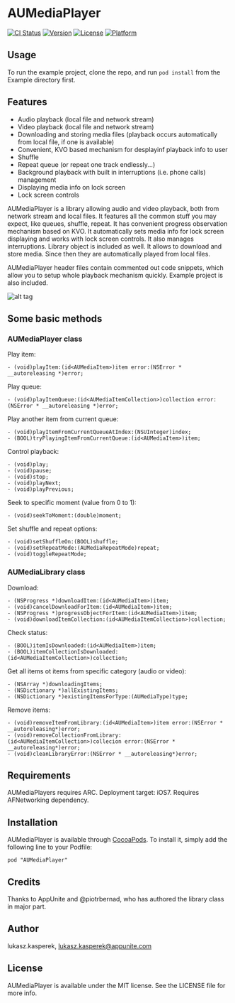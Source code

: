 # AUMediaPlayer

[![CI Status](http://img.shields.io/travis/lukasz.kasperek/AUMediaPlayer.svg?style=flat)](https://travis-ci.org/lukasz.kasperek/AUMediaPlayer)
[![Version](https://img.shields.io/cocoapods/v/AUMediaPlayer.svg?style=flat)](http://cocoadocs.org/docsets/AUMediaPlayer)
[![License](https://img.shields.io/cocoapods/l/AUMediaPlayer.svg?style=flat)](http://cocoadocs.org/docsets/AUMediaPlayer)
[![Platform](https://img.shields.io/cocoapods/p/AUMediaPlayer.svg?style=flat)](http://cocoadocs.org/docsets/AUMediaPlayer)

## Usage

To run the example project, clone the repo, and run `pod install` from the Example directory first.

## Features

* Audio playback (local file and network stream)
* Video playback (local file and network stream)
* Downloading and storing media files (playback occurs automatically from local file, if one is available)
* Convenient, KVO based mechanism for desplayinf playback info to user
* Shuffle
* Repeat queue (or repeat one track endlessly...)
* Background playback with built in interruptions (i.e. phone calls) management 
* Displaying media info on lock screen
* Lock screen controls

AUMediaPlayer is a library allowing audio and video playback, both from network stream and local files. It features all the common stuff you may expect, like queues, shuffle, repeat. It has convenient progress observation mechanism based on KVO. It automatically sets media info for lock screen displaying and works with lock screen controls. It also manages interruptions. Library object is included as well. It allows to download and store media. Since then they are automatically played from local files.

AUMediaPlayer header files contain commented out code snippets, which allow you to setup whole playback mechanism quickly. Example project is also included.

![alt tag](https://github.com/appunite/AUMediaPlayer/tree/master/Example/Screenshots/PlayerScreenshot.png)

## Some basic methods

### AUMediaPlayer class

Play item:

	- (void)playItem:(id<AUMediaItem>)item error:(NSError * __autoreleasing *)error;
	
Play queue:

	- (void)playItemQueue:(id<AUMediaItemCollection>)collection error:(NSError * __autoreleasing *)error;
	
Play another item from current queue:

	- (void)playItemFromCurrentQueueAtIndex:(NSUInteger)index;
	- (BOOL)tryPlayingItemFromCurrentQueue:(id<AUMediaItem>)item;
	
Control playback:

	- (void)play;
	- (void)pause;
	- (void)stop;
	- (void)playNext;
	- (void)playPrevious;
	
Seek to specific moment (value from 0 to 1):

	- (void)seekToMoment:(double)moment;
	
Set shuffle and repeat options:

	- (void)setShuffleOn:(BOOL)shuffle;
	- (void)setRepeatMode:(AUMediaRepeatMode)repeat;
	- (void)toggleRepeatMode;

### AUMediaLibrary class

Download:

	- (NSProgress *)downloadItem:(id<AUMediaItem>)item;
	- (void)cancelDownloadForItem:(id<AUMediaItem>)item;
	- (NSProgress *)progressObjectForItem:(id<AUMediaItem>)item;
	- (void)downloadItemCollection:(id<AUMediaItemCollection>)collection;

Check status:

	- (BOOL)itemIsDownloaded:(id<AUMediaItem>)item;
	- (BOOL)itemCollectionIsDownloaded:(id<AUMediaItemCollection>)collection;

Get all items ot items from specific category (audio or video):

	- (NSArray *)downloadingItems;
	- (NSDictionary *)allExistingItems;
	- (NSDictionary *)existingItemsForType:(AUMediaType)type;

Remove items:

	- (void)removeItemFromLibrary:(id<AUMediaItem>)item error:(NSError * __autoreleasing*)error;
	- (void)removeCollectionFromLibrary:(id<AUMediaItemCollection>)collecion error:(NSError * __autoreleasing*)error;
	- (void)cleanLibraryError:(NSError * __autoreleasing*)error;

## Requirements

AUMediaPlayers requires ARC.
Deployment target: iOS7.
Requires AFNetworking dependency.

## Installation

AUMediaPlayer is available through [CocoaPods](http://cocoapods.org). To install
it, simply add the following line to your Podfile:

    pod "AUMediaPlayer"

## Credits

Thanks to AppUnite and @piotrbernad, who has authored the library class in major part.

## Author

lukasz.kasperek, lukasz.kasperek@appunite.com

## License

AUMediaPlayer is available under the MIT license. See the LICENSE file for more info.

